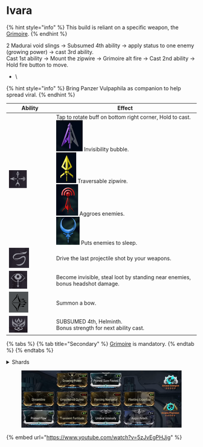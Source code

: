 # Ivara

{% hint style="info" %}
This build is reliant on a specific weapon, the [Grimoire](https://app.gitbook.com/s/mVZYg4ro0zpRehSXa4NR/grimoire).
{% endhint %}

2 Madurai void slings -> Subsumed 4th ability -> apply status to one enemy (growing power) -> cast 3rd ability.\
Cast 1st ability -> Mount the zipwire -> Grimoire alt fire -> Cast 2nd ability -> Hold fire button to move.

* \


{% hint style="info" %}
Bring Panzer Vulpaphila as companion to help spread viral.
{% endhint %}

<table><thead><tr><th width="111">Ability</th><th>Effect</th></tr></thead><tbody><tr><td><img src=".gitbook/assets/image (45).png" alt="" data-size="original"></td><td>Tap to rotate buff on bottom right corner, Hold to cast.<br><img src=".gitbook/assets/image.png" alt="" data-size="line"> Invisibility bubble.<br><img src=".gitbook/assets/image (1).png" alt="" data-size="line"> Traversable zipwire.<br><img src=".gitbook/assets/image (2).png" alt="" data-size="line"> Aggroes enemies.<br><img src=".gitbook/assets/image (3).png" alt="" data-size="line"> Puts enemies to sleep.</td></tr><tr><td><img src=".gitbook/assets/image (46).png" alt="" data-size="original"></td><td>Drive the last projectile shot by your weapons.</td></tr><tr><td><img src=".gitbook/assets/image (47).png" alt="" data-size="original"></td><td>Become invisible, steal loot by standing near enemies, bonus headshot damage.</td></tr><tr><td><img src=".gitbook/assets/image (48).png" alt="" data-size="original"></td><td>Summon a bow.</td></tr><tr><td><img src=".gitbook/assets/image (49).png" alt="" data-size="original"></td><td>SUBSUMED 4th, Helminth. <br>Bonus strength for next ability cast.</td></tr></tbody></table>

{% tabs %}
{% tab title="Secondary" %}
[Grimoire](https://app.gitbook.com/s/mVZYg4ro0zpRehSXa4NR/grimoire) is mandatory.
{% endtab %}
{% endtabs %}

<details>

<summary>Shards</summary>

![](<.gitbook/assets/image (42).png>)

</details>

<figure><img src=".gitbook/assets/image (44).png" alt=""><figcaption></figcaption></figure>

{% embed url="https://www.youtube.com/watch?v=5zJvEgPHJig" %}
